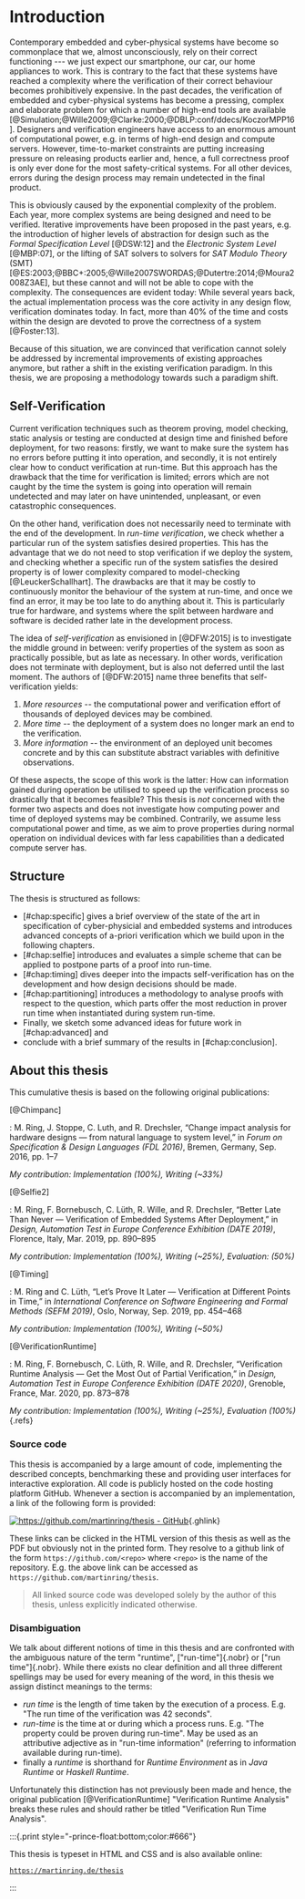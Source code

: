 # Introduction

Contemporary embedded and cyber-physical systems have become so commonplace
that we, almost unconsciously, rely on their correct functioning --- we
just expect our smartphone, our car, our home appliances to work. This is 
contrary to the fact that these systems have reached a complexity where the 
verification of their correct behaviour becomes prohibitively expensive. In the 
past decades, the verification of embedded and cyber-physical systems has become 
a pressing, complex and elaborate problem for which a number of high-end tools 
are available [@Simulation;@Wille2009;@Clarke:2000;@DBLP:conf/ddecs/KoczorMPP16]. 
Designers and verification engineers have access to an enormous amount of 
computational power, e.g. in terms of high-end design and compute servers. 
However, time-to-market constraints are putting increasing pressure on releasing 
products earlier and, hence, a full correctness proof is only ever done for the 
most safety-critical systems. For all other devices, errors during the design 
process may remain undetected in the final product.

This is obviously caused by the exponential complexity of the problem. Each 
year, more complex systems are being designed and need to be verified. Iterative 
improvements have been proposed in the past years, e.g. the introduction of 
higher levels of abstraction for design such as the *Formal Specification Level* 
[@DSW:12] and the *Electronic System Level* [@MBP:07], or the lifting of SAT 
solvers to solvers for *SAT Modulo Theory* (SMT) [@ES:2003;@BBC+:2005;@Wille2007SWORDAS;@Dutertre:2014;@Moura2008Z3AE], but these cannot and will not be able to cope
with the complexity. The consequences are evident today: While several years 
back, the actual implementation process was the core activity in any design 
flow, verification dominates today. In fact, more than 40% of the time and costs
within the design are devoted to prove the correctness of a system [@Foster:13].

Because of this situation, we are convinced that verification cannot solely be 
addressed by incremental improvements of existing approaches anymore, but rather 
a shift in the existing verification paradigm. In this thesis, we are proposing 
a methodology towards such a paradigm shift. 

## Self-Verification

Current verification techniques such as theorem proving, model checking,
static analysis or testing are conducted at design time and finished before deployment,
for two reasons: firstly, we want to make sure the system has no errors
before putting it into operation, and secondly, it is not entirely clear
how to conduct verification at run-time. But this approach has the drawback that the
time for verification is limited; errors which are not caught by the time
the system is going into operation will remain undetected and may later on
have unintended, unpleasant, or even catastrophic consequences.

On the other hand, verification does not necessarily need to terminate with
the end of the development. In *run-time verification*, we check whether
a particular run of the system satisfies desired properties. This
has the advantage that we do not need to stop verification if we deploy the
system, and checking whether a specific run of the system satisfies the
desired property is of lower complexity compared to
model-checking [@LeuckerSchallhart]. The drawbacks are that it may be
costly to continuously monitor the behaviour of the system at run-time, and
once we find an error, it may be too late to do anything about it. This is
particularly true for hardware, and systems where the split between hardware
and software is decided rather late in the development process.

The idea of *self-verification* as envisioned in [@DFW:2015] is to investigate 
the middle ground in between: verify properties of the system as soon as 
practically possible, but as late as necessary. In other words, verification 
does not terminate with deployment, but is also not deferred until the last moment.
The authors of [@DFW:2015] name three benefits that self-verification yields:

1. *More resources* -- the computational power and verification effort of 
   thousands of deployed devices may be combined.
1. *More time* -- the deployment of a system does no longer mark an end to the
   verification.
1. *More information* -- the environment of an deployed unit becomes concrete 
   and by this can substitute abstract variables with definitive observations.

Of these aspects, the scope of this work is the latter: How can information 
gained during operation be utilised to speed up the verification process so 
drastically that it becomes feasible? This thesis is *not* concerned with the 
former two aspects and does not investigate how computing power and time of 
deployed systems may be combined. Contrarily, we assume less computational power 
and time, as we aim to prove properties during normal operation on individual 
devices with far less capabilities than a dedicated compute server has.

## Structure

The thesis is structured as follows: 

- [#chap:specific] gives a brief overview of the state of the art in 
  specification of cyber-physicial and embedded systems and introduces 
  advanced concepts of a-priori verification which we build upon in the 
  following chapters.
- [#chap:selfie] introduces and evaluates a simple scheme that can be applied to 
  postpone parts of a proof into run-time.
- [#chap:timing] dives deeper into the impacts self-verification has on the 
  development and how design decisions should be made. 
- [#chap:partitioning] introduces a methodology to analyse proofs with respect 
  to the question, which parts offer the most reduction in prover run time when 
  instantiated during system run-time. 
- Finally, we sketch some advanced ideas for future work in [#chap:advanced] and 
- conclude with a brief summary of the results in [#chap:conclusion].

## About this thesis

This cumulative thesis is based on the following original publications:

[@Chimpanc]

: M. Ring, J. Stoppe, C. Luth, and R. Drechsler, “Change impact analysis for 
  hardware designs — from natural language to system level,” in *Forum on 
  Specification & Design Languages (FDL 2016)*, Bremen, Germany, Sep. 2016, pp. 
  1–7

  *My contribution: Implementation (100%), Writing (~33%)*

[@Selfie2]

: M. Ring, F. Bornebusch, C. Lüth, R. Wille, and R. Drechsler, “Better Late Than 
  Never — Verification of Embedded Systems After Deployment,” in *Design, 
  Automation Test in Europe Conference Exhibition (DATE 2019)*, Florence, Italy, 
  Mar. 2019, pp. 890–895

  *My contribution: Implementation (100%), Writing (~25%), Evaluation: (50%)*

[@Timing]

: M. Ring and C. Lüth, “Let’s Prove It Later — Verification at Different Points 
  in Time,” in *International Conference on Software Engineering and Formal 
  Methods (SEFM 2019)*, Oslo, Norway, Sep. 2019, pp. 454–468

  *My contribution: Implementation (100%), Writing (~50%)*

[@VerificationRuntime]

: M. Ring, F. Bornebusch, C. Lüth, R. Wille, and R. Drechsler, “Verification 
  Runtime Analysis — Get the Most Out of Partial Verification,” in *Design, 
  Automation Test in Europe Conference Exhibition (DATE 2020)*, Grenoble, France, 
  Mar. 2020, pp. 873–878

  *My contribution: Implementation (100%), Writing (~25%), Evaluation (100%)*
{.refs}

### Source code

This thesis is accompanied by a large amount of code, implementing the described 
concepts, benchmarking these and providing user interfaces for interactive 
exploration. All code is publicly hosted on the code hosting platform GitHub. 
Whenever a section is accompanied by an implementation, a link of the following 
form is provided:

[![https://github.com/martinring/thesis - GitHub](https://gh-card.dev/repos/martinring/thesis.svg?fullname=)](https://github.com/martinring/thesis){.ghlink}

These links can be clicked in the HTML version of this thesis as well as the PDF 
but obviously not in the printed form. They resolve to a github link of the 
form `https://github.com/<repo>` where `<repo>` is the name of the repository. 
E.g. the above link can be accessed as `https://github.com/martinring/thesis`.

> All linked source code was developed solely by the author of this thesis,
> unless explicitly indicated otherwise.

### Disambiguation

We talk about different notions of time in this thesis and are confronted with 
the ambiguous nature of the term "runtime", ["run-time"]{.nobr} or ["run time"]{.nobr}. While 
there exists no clear definition and all three different spellings may be used 
for every meaning of the word, in this thesis we assign distinct meanings to the 
terms:

- *run time* is the length of time taken by the execution of a process. 
  E.g. "The run time of the verification was 42 seconds".
- *run-time* is the time at or during which a process runs. 
  E.g. "The property could be proven during run-time". May be used as an 
  attributive adjective as in "run-time information" (referring to information
  available during run-time).
- finally a *runtime* is shorthand for *Runtime Environment* as in 
  *Java Runtime* or *Haskell Runtime*.

Unfortunately this distinction has not previously been made and hence, the 
original publication [@VerificationRuntime] "Verification Runtime Analysis" 
breaks these rules and should rather be titled "Verification Run Time Analysis".

:::{.print style="-prince-float:bottom;color:#666"}

This thesis is typeset in HTML and CSS and is also available online:

[`https://martinring.de/thesis`](https://martinring.de/thesis)

:::